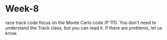 # Week-8
race track code
focus on the Monte Carlo code (P 111). You don't need to understand the Track class, but you can read it. If there are problems, let us know.

